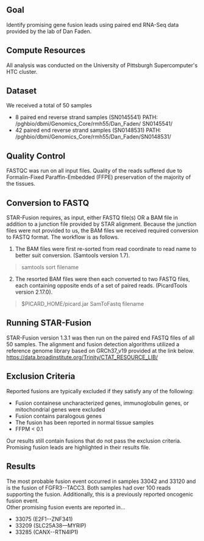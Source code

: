 ## Goal ##
Identify promising gene fusion leads using paired end RNA-Seq data provided by the lab of Dan Faden. 
## Compute Resources ##
All analysis was conducted on the University of Pittsburgh Supercomputer's HTC cluster.
## Dataset ##
We received a total of 50 samples
  * 8 paired end reverse strand samples (SN0145541)
    PATH: /pghbio/dbmi/Genomics_Core/rmh55/Dan_Faden/ SN0145541/
  * 42 paired end reverse strand samples (SN0148531)
    PATH: /pghbio/dbmi/Genomics_Core/rmh55/Dan_Faden/SN0148531/
## Quality Control ##
FASTQC was run on all input files. Quality of the reads suffered due to Formalin-Fixed Paraffin-Embedded (FFPE) preservation of the majority of the tissues.
## Conversion to FASTQ ##
STAR-Fusion requires, as input, either FASTQ file(s) OR a BAM file in addition to a junction file provided by STAR alignment. Because the junction files were not provided to us, the BAM files we received required conversion to FASTQ format. The workflow is as follows.
1.	The BAM files were first re-sorted from read coordinate to read name to better suit conversion. (Samtools version 1.7).
>samtools sort filename
2.	The resorted BAM files were then each converted to two FASTQ files, each containing opposite ends of a set of paired reads. (PicardTools version 2.17.0).
> $PICARD_HOME/picard.jar SamToFastq filename
## Running STAR-Fusion ##
STAR-Fusion version 1.3.1 was then run on the paired end FASTQ files of all 50 samples. The alignment and fusion detection algorithms utilized a reference genome library based on GRCh37_v19 provided at the link below.
https://data.broadinstitute.org/Trinity/CTAT_RESOURCE_LIB/
## Exclusion Criteria ##
Reported fusions are typically excluded if they satisfy any of the following:
* Fusion containese uncharacterized genes, immunoglobulin genes, or mitochondrial genes were excluded
*	Fusion contains paralogous genes
*	The fusion has been reported in normal tissue samples
*	FFPM < 0.1  

Our results still contain fusions that do not pass the exclusion criteria. Promising fusion leads are highlighted in their results file.

## Results ##
The most probable fusion event occurred in samples 33042 and 33120 and is the fusion of FGFR3--TACC3. Both samples had over 100 reads supporting the fusion. Additionally, this is a previously reported oncogenic fusion event.  
Other promising fusion events are reported in...
*	33075 (E2F1--ZNF341)
*	33209 (SLC25A38—MYRIP)
*	33285 (CANX--RTN4IP1)

